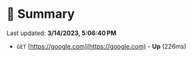 # 📖 Summary
Last updated: **3/14/2023, 5:06:40 PM**

- `GET` [https://google.com](https://google.com) - **Up** (226ms)
